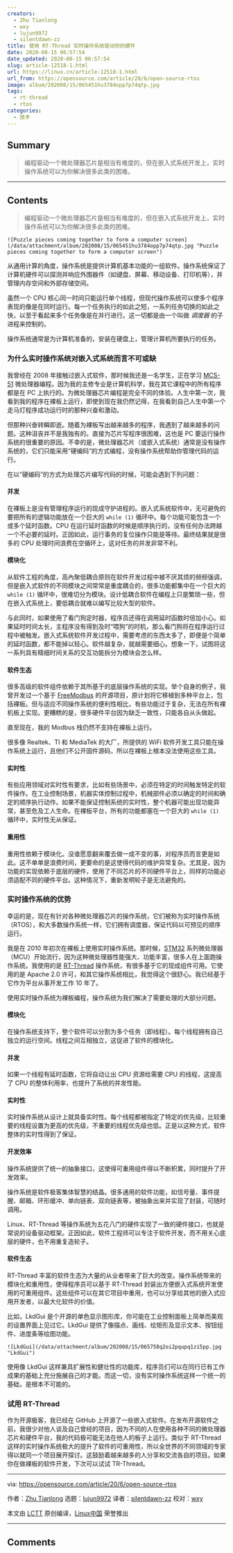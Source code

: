 ```yaml
---
creators:
  - Zhu Tianlong
  - wxy
  - lujun9972
  - silentdawn-zz
title: 使用 RT-Thread 实时操作系统驱动你的硬件
date: 2020-08-15 06:57:54
date_updated: 2020-08-15 06:57:54
slug: article-12518-1.html
url: https://linux.cn/article-12518-1.html
url_from: https://opensource.com/article/20/6/open-source-rtos
image: album/202008/15/065451hu3784opp7p74qtp.jpg
tags:
  - rt-thread
  - rtos
categories:
  - 技术
---
```


## Summary

> 编程驱动一个微处理器芯片是相当有难度的，但在嵌入式系统开发上，实时操作系统可以为你解决很多此类的困难。

***

<!-- more -->

## Contents

> 
> 编程驱动一个微处理器芯片是相当有难度的，但在嵌入式系统开发上，实时操作系统可以为你解决很多此类的困难。
> 
> 
> 

`![Puzzle pieces coming together to form a computer screen](/data/attachment/album/202008/15/065451hu3784opp7p74qtp.jpg "Puzzle pieces coming together to form a computer screen")`

从通用计算的角度，操作系统是提供计算机基本功能的一组软件。操作系统保证了计算机硬件可以探测并响应外围器件（如键盘、屏幕、移动设备、打印机等），并管理内存空间和外部存储空间。

虽然一个 CPU 核心同一时间只能运行单个线程，但现代操作系统可以使多个程序表现的像是在同时运行。每一个任务执行的如此之短，一系列任务切换的如此之快，以至于看起来多个任务像是在并行进行。这一切都是由一个叫做 *调度器* 的子进程来控制的。

操作系统通常是为计算机准备的，安装在硬盘上，管理计算机所要执行的任务。

### 为什么实时操作系统对嵌入式系统而言不可或缺

我曾经在 2008 年接触过嵌入式软件，那时候我还是一名学生，正在学习 [MCS-51](https://en.wikipedia.org/wiki/Intel_MCS-51) 微处理器编程。因为我的主修专业是计算机科学，我在其它课程中的所有程序都是在 PC 上执行的。为微处理器芯片编程是完全不同的体验。人生中第一次，我看到我的程序在裸板上运行，即使到现在我仍然记得，在我看到自己人生中第一个走马灯程序成功运行时的那种兴奋和激动。

但那种兴奋转瞬即逝。随着为裸板写出越来越多的程序，我遇到了越来越多的问题。这种沮丧并不是我独有的。直接为芯片写程序很困难，这也是 PC 要运行操作系统的很重要的原因。不幸的是，微处理器芯片（或嵌入式系统）通常是没有操作系统的，它们只能采用“硬编码”的方式编程，没有操作系统帮助你管理代码的运行。

在以“硬编码”的方式为处理芯片编写代码的时候，可能会遇到下列问题：

#### 并发

在裸板上是没有管理程序运行的现成守护进程的。嵌入式系统软件中，无可避免的要把所有的逻辑功能放在一个巨大的 `while (1)` 循环中。每个功能可能包含一个或多个延时函数。CPU 在运行延时函数的时候是顺序执行的，没有任何办法跨越一个不必要的延时。正因如此，运行事务的复位操作只能是等待。最终结果就是很多的 CPU 处理时间浪费在空循环上，这对任务的并发非常不利。

#### 模块化

从软件工程的角度，高內聚低耦合原则在软件开发过程中被不厌其烦的频频强调，但是嵌入式软件的不同模块之间常常是重度耦合的，很多功能都集中在一个巨大的 `while (1)` 循环中，很难切分为模块。设计低耦合软件在编程上只是繁琐一些，但在嵌入式系统上，要低耦合就难以编写比较大型的软件。

与此同时，如果使用了看门狗定时器，程序员还得在调用延时函数时倍加小心。如果延时时间太长，主程序没有得到及时“喂狗”的时机，那么看门狗将在程序运行过程中被触发。嵌入式系统软件开发过程中，需要考虑的东西太多了，即便是个简单的延时函数，都不能掉以轻心。软件越复杂，就越需要细心。想象一下，试图将这一系列具有精细时间关系的交互功能拆分为模块会怎么样。

#### 软件生态

很多高级的软件组件依赖于其所基于的底层操作系统的实现。举个自身的例子，我曾开发过一个基于 [FreeModbus](https://www.embedded-solutions.at/files/freemodbus-v1.6-apidoc/) 的开源项目，原计划将它移植到多种平台上，包括裸板。但与适应不同操作系统的便利性相比，有些功能过于复杂，无法在所有裸机板上实现。更糟糕的是，很多硬件平台因为缺乏一致性，只能各自从头做起。

直至现在，我的 Modbus 栈仍然不支持在裸板上运行。

很多像 Realtek、TI 和 MediaTek 的大厂，所提供的 WiFi 软件开发工具只能在操作系统上运行，且他们不公开固件源码，所以在裸板上根本没法使用这些工具。

#### 实时性

有些应用领域对实时性有要求，比如有些场景中，必须在特定的时间触发特定的软件操作。在工业控制场景，机器实体控制过程中，机械部件必须以确定的时间和确定的顺序执行动作。如果不能保证控制系统的实时性，整个机器可能出现功能异常，甚至危及工人生命。在裸板平台，所有的功能都塞在一个巨大的 `while (1)` 循环中，实时性无从保证。

#### 重用性

重用性依赖于模块化。没谁愿意翻来覆去做一成不变的事，对程序员而言更是如此。这不单单是浪费时间，更要命的是这使得代码的维护异常复杂。尤其是，因为功能的实现依赖于底层的硬件，使用了不同芯片的不同硬件平台上，同样的功能必须适配不同的硬件平台。这种情况下，重新发明轮子是无法避免的。

### 实时操作系统的优势

幸运的是，现在有针对各种微处理器芯片的操作系统，它们被称为实时操作系统（RTOS），和大多数操作系统一样，它们拥有调度器，保证代码以可预见的顺序运行。

我是在 2010 年初次在裸板上使用实时操作系统。那时候，[STM32](https://en.wikipedia.org/wiki/STM32) 系列微处理器（MCU）开始流行，因为这种微处理器性能强大、功能丰富，很多人在上面跑操作系统。我使用的是 [RT-Thread](https://github.com/RT-Thread/rt-thread) 操作系统，有很多基于它的现成组件可用。它使用的是 Apache 2.0 许可，和其它操作系统相比，我觉得这个很舒心。我已经基于它作为平台从事开发工作 10 年了。

使用实时操作系统为裸板编程，操作系统为我们解决了需要处理的大部分问题。

#### 模块化

在操作系统支持下，整个软件可以分割为多个任务（即线程）。每个线程拥有自己独立的运行空间。线程之间互相独立，这促进了软件的模块化。

#### 并发

如果一个线程有延时函数，它将自动让出 CPU 资源给需要 CPU 的线程，这提高了 CPU 的整体利用率，也提升了系统的并发性能。

#### 实时性

实时操作系统从设计上就具备实时性。每个线程都被指定了特定的优先级，比较重要的线程设置为更高的优先级，不重要的线程优先级也低。正是以这种方式，软件整体的实时性得到了保证。

#### 开发效率

操作系统提供了统一的抽象接口，这使得可重用组件得以不断积累，同时提升了开发效率。

操作系统是软件极客集体智慧的结晶。很多通用的软件功能，如信号量、事件提醒、邮箱、环形缓冲、单向链表、双向链表等，被抽象出来并实现了封装，可随时调用。

Linux、RT-Thread 等操作系统为五花八门的硬件实现了一致的硬件接口，也就是常说的设备驱动框架。正因如此，软件工程师可以专注于软件开发，而不用关心底层的硬件，也不用重复造轮子。

#### 软件生态

RT-Thread 丰富的软件生态为大量的从业者带来了巨大的改变。操作系统带来的模块化和重用性，使得程序员可以基于 RT-Thread 封装出方便嵌入式系统开发使用的可重用组件。这些组件可以在其它项目中重用，也可以分享给其他的嵌入式应用开发者，以最大化软件的价值。

比如，LkdGui 是个开源的单色显示图形库，你可能在工业控制面板上简单而美观的设置界面上见过它。LkdGui 提供了像描点、画线、绘矩形及显示文本、按钮组件、进度条等绘图功能。

`![LkdGui](/data/attachment/album/202008/15/065758q2oi2pqupq1zi5pp.jpg "LkdGui")`

使用像 LkdGui 这样兼具扩展性和健壮性的功能库，程序员们可以在同行已有工作成果的基础上充分施展自己的才能。而这一切，没有实时操作系统这样一个统一的基础，是根本不可能的。

### 试用 RT-Thread

作为开源极客，我已经在 GitHub 上开源了一些嵌入式软件。在发布开源软件之前，我很少对他人谈及自己曾经的项目，因为不同的人在使用各种不同的微处理器芯片和硬件平台，我的代码极可能无法在他人的板子上运行。类似于 RT-Thread 这样的实时操作系统极大的提升了软件的可重用性，所以全世界的不同领域的专家得以就同一个项目展开探讨。这鼓励着越来越多的人分享和交流各自的项目。如果你在做裸板的软件开发，下次可以试试 TR-Thread。

---

via: <https://opensource.com/article/20/6/open-source-rtos>

作者：[Zhu Tianlong](https://opensource.com/users/zhu-tianlong) 选题：[lujun9972](https://github.com/lujun9972) 译者：[silentdawn-zz](https://github.com/silentdawn-zz) 校对：[wxy](https://github.com/wxy)

本文由 [LCTT](https://github.com/LCTT/TranslateProject) 原创编译，[Linux中国](https://linux.cn/) 荣誉推出

***

## Comments
